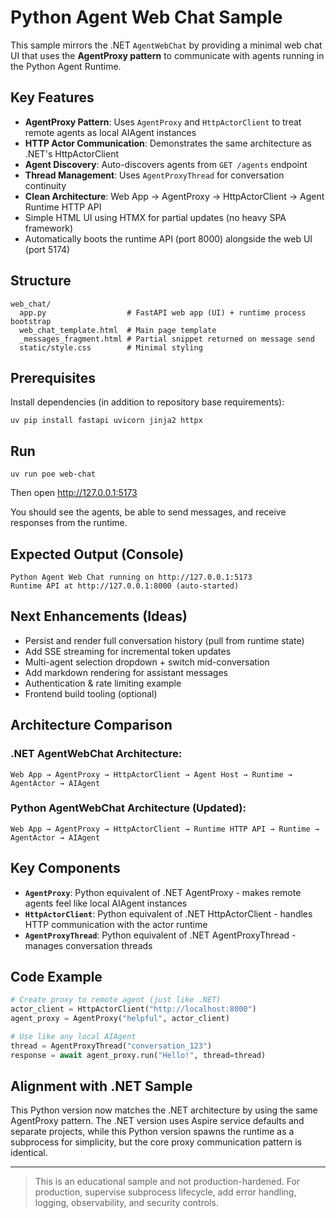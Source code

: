 # Python Agent Web Chat Sample

This sample mirrors the .NET `AgentWebChat` by providing a minimal web chat UI that uses the **AgentProxy pattern** to communicate with agents running in the Python Agent Runtime.

## Key Features
- **AgentProxy Pattern**: Uses `AgentProxy` and `HttpActorClient` to treat remote agents as local AIAgent instances
- **HTTP Actor Communication**: Demonstrates the same architecture as .NET's HttpActorClient
- **Agent Discovery**: Auto-discovers agents from `GET /agents` endpoint
- **Thread Management**: Uses `AgentProxyThread` for conversation continuity
- **Clean Architecture**: Web App → AgentProxy → HttpActorClient → Agent Runtime HTTP API
- Simple HTML UI using HTMX for partial updates (no heavy SPA framework)
- Automatically boots the runtime API (port 8000) alongside the web UI (port 5174)

## Structure
```
web_chat/
  app.py                  # FastAPI web app (UI) + runtime process bootstrap
  web_chat_template.html  # Main page template
  _messages_fragment.html # Partial snippet returned on message send
  static/style.css        # Minimal styling
```

## Prerequisites
Install dependencies (in addition to repository base requirements):
```
uv pip install fastapi uvicorn jinja2 httpx
```

## Run
```
uv run poe web-chat
```
Then open http://127.0.0.1:5173

You should see the agents, be able to send messages, and receive responses from the runtime.

## Expected Output (Console)
```
Python Agent Web Chat running on http://127.0.0.1:5173
Runtime API at http://127.0.0.1:8000 (auto-started)
```

## Next Enhancements (Ideas)
- Persist and render full conversation history (pull from runtime state)
- Add SSE streaming for incremental token updates
- Multi-agent selection dropdown + switch mid-conversation
- Add markdown rendering for assistant messages
- Authentication & rate limiting example
- Frontend build tooling (optional)

## Architecture Comparison

### .NET AgentWebChat Architecture:
```
Web App → AgentProxy → HttpActorClient → Agent Host → Runtime → AgentActor → AIAgent
```

### Python AgentWebChat Architecture (Updated):
```
Web App → AgentProxy → HttpActorClient → Runtime HTTP API → Runtime → AgentActor → AIAgent  
```

## Key Components

- **`AgentProxy`**: Python equivalent of .NET AgentProxy - makes remote agents feel like local AIAgent instances
- **`HttpActorClient`**: Python equivalent of .NET HttpActorClient - handles HTTP communication with the actor runtime
- **`AgentProxyThread`**: Python equivalent of .NET AgentProxyThread - manages conversation threads

## Code Example
```python
# Create proxy to remote agent (just like .NET)
actor_client = HttpActorClient("http://localhost:8000")  
agent_proxy = AgentProxy("helpful", actor_client)

# Use like any local AIAgent
thread = AgentProxyThread("conversation_123")
response = await agent_proxy.run("Hello!", thread=thread)
```

## Alignment with .NET Sample
This Python version now matches the .NET architecture by using the same AgentProxy pattern. The .NET version uses Aspire service defaults and separate projects, while this Python version spawns the runtime as a subprocess for simplicity, but the core proxy communication pattern is identical.

---
> This is an educational sample and not production-hardened. For production, supervise subprocess lifecycle, add error handling, logging, observability, and security controls.
